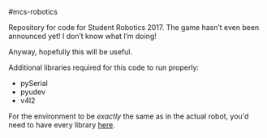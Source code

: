 ﻿#mcs-robotics

Repository for code for Student Robotics 2017. The game hasn’t even been announced yet! I don’t know what I’m doing!

Anyway, hopefully this will be useful.

Additional libraries required for this code to run properly:

* pySerial
* pyudev
* v4l2

For the environment to be _exactly_ the same as in the actual robot, you'd need to have every library [here](https://studentrobotics.org/docs/programming/python/libraries).